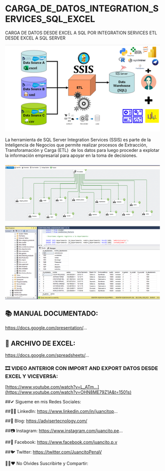 # CARGA_DE_DATOS_INTEGRATION_SERVICES_SQL_EXCEL
CARGA DE DATOS DESDE EXCEL A SQL POR INTEGRATION SERVICES ETL DESDE EXCEL A SQL SERVER

![ ](ETL.png)

La herramienta de SQL Server Integration Services (SSIS) es parte de la Inteligencia de Negocios que permite realizar procesos de Extracción, Transforamación y Carga (ETL)  de los datos para luego proceder a explotar la información empresarial para apoyar en la toma de decisiones.



###
![ ](ETL2.png)

![ ](ETL3.png)

## 📚 MANUAL DOCUMENTADO:
https://docs.google.com/presentation/...

## 📝 ARCHIVO DE EXCEL:
https://docs.google.com/spreadsheets/...

### 🎞 VIDEO ANTERIOR CON IMPORT  AND EXPORT DATOS DESDE EXCEL Y VICEVERSA:
[https://www.youtube.com/watch?v=L_ATm...](https://www.youtube.com/watch?v=OHN8ME79Z1A&t=1501s)

##✔ Sigueme en mis Redes Sociales:

##👨‍💼 LinkedIn: https://www.linkedin.com/in/juancitop...

##📰 Blog: https://advisertecnology.com/

##📷 Instagram: https://www.instagram.com/juancito.pe...

##📑 Facebook: https://www.facebook.com/juancito.p.v​

##🐦 Twitter: https://twitter.com/JuancitoPenaV​


💚😍❤ No Olvides Suscribirte y Compartir:

